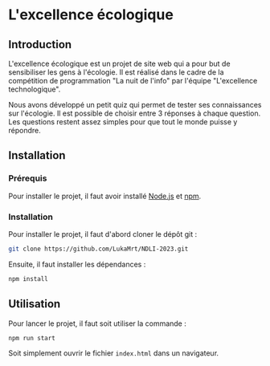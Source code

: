 # L'excellence écologique

## Introduction

L'excellence écologique est un projet de site web qui a pour but de sensibiliser les gens à l'écologie. Il est réalisé
dans le cadre de la compétition de programmation "La nuit de l'info" par l'équipe "L'excellence technologique".

Nous avons développé un petit quiz qui permet de tester ses connaissances sur l'écologie. Il est possible de choisir
entre 3 réponses à chaque question. Les questions restent assez simples pour que tout le monde puisse y répondre.

## Installation

### Prérequis

Pour installer le projet, il faut avoir installé [Node.js](https://nodejs.org/en/) et [npm](https://www.npmjs.com/).

### Installation

Pour installer le projet, il faut d'abord cloner le dépôt git :

```bash
git clone https://github.com/LukaMrt/NDLI-2023.git
```

Ensuite, il faut installer les dépendances :

```bash
npm install
```

## Utilisation

Pour lancer le projet, il faut soit utiliser la commande :

```bash
npm run start
```

Soit simplement ouvrir le fichier `index.html` dans un navigateur.
